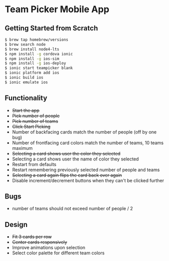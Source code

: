 # Team Picker Mobile App

## Getting Started from Scratch

```sh
$ brew tap homebrew/versions
$ brew search node
$ brew install node4-lts
$ npm install -g cordova ionic
$ npm install -g ios-sim
$ npm install -g ios-deploy
$ ionic start teampicker blank
$ ionic platform add ios
$ ionic build ios
$ ionic emulate ios
```

## Functionality
- ~~Start the app~~
- ~~Pick number of people~~
- ~~Pick number of teams~~
- ~~Click Start Picking~~
- Number of backfacing cards match the number of people (off by one bug)
- Number of frontfacing card colors match the number of teams, 10 teams maximum
- ~~Selecting a card shows user the color they selected~~
- Selecting a card shows user the name of color they selected
- Restart from defaults
- Restart remembering previously selected number of people and teams
- ~~Selecting a card again flips the card back over again~~
- Disable increment/decrement buttons when they can't be clicked further

## Bugs
- number of teams should not exceed number of people / 2

## Design
- ~~Fit 3 cards per row~~
- ~~Center cards responsively~~
- Improve animations upon selection
- Select color palette for different team colors
